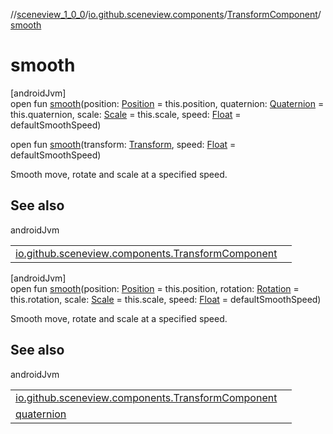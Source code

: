 //[sceneview_1_0_0](../../../index.md)/[io.github.sceneview.components](../index.md)/[TransformComponent](index.md)/[smooth](smooth.md)

# smooth

[androidJvm]\
open fun [smooth](smooth.md)(position: [Position](../../io.github.sceneview.math/index.md#945960193%2FClasslikes%2F-602047187) = this.position, quaternion: [Quaternion](../../../../sceneview/sceneview/dev.romainguy.kotlin.math/-quaternion/index.md) = this.quaternion, scale: [Scale](../../io.github.sceneview.math/index.md#2055938798%2FClasslikes%2F-602047187) = this.scale, speed: [Float](https://kotlinlang.org/api/latest/jvm/stdlib/kotlin/-float/index.html) = defaultSmoothSpeed)

open fun [smooth](smooth.md)(transform: [Transform](../../io.github.sceneview.math/index.md#1875660684%2FClasslikes%2F-602047187), speed: [Float](https://kotlinlang.org/api/latest/jvm/stdlib/kotlin/-float/index.html) = defaultSmoothSpeed)

Smooth move, rotate and scale at a specified speed.

## See also

androidJvm

| | |
|---|---|
| [io.github.sceneview.components.TransformComponent](smooth.md) |  |

[androidJvm]\
open fun [smooth](smooth.md)(position: [Position](../../io.github.sceneview.math/index.md#945960193%2FClasslikes%2F-602047187) = this.position, rotation: [Rotation](../../io.github.sceneview.math/index.md#1133844556%2FClasslikes%2F-602047187) = this.rotation, scale: [Scale](../../io.github.sceneview.math/index.md#2055938798%2FClasslikes%2F-602047187) = this.scale, speed: [Float](https://kotlinlang.org/api/latest/jvm/stdlib/kotlin/-float/index.html) = defaultSmoothSpeed)

Smooth move, rotate and scale at a specified speed.

## See also

androidJvm

| | |
|---|---|
| [io.github.sceneview.components.TransformComponent](smooth.md) |  |
| [quaternion](../../../../sceneview/sceneview/dev.romainguy.kotlin.math/quaternion.md) |  |
